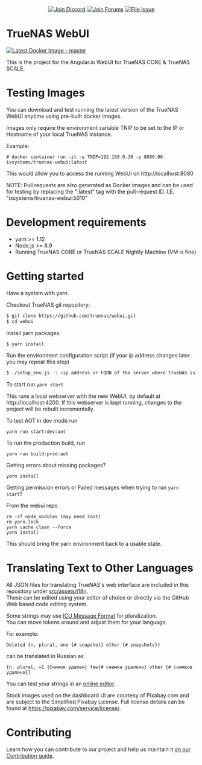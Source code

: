 <p align="center">
 <a href="https://discord.gg/Q3St5fPETd"><img alt="Join Discord" src="https://badgen.net/discord/members/Q3St5fPETd/?icon=discord&label=Join%20the%20TrueNAS%20Community" /></a>
 <a href="https://www.truenas.com/community/"><img alt="Join Forums" src="https://badgen.net/badge/Forums/Post%20Now//purple" /></a> 
 <a href="https://jira.ixsystems.com"><img alt="File Issue" src="https://badgen.net/badge/Jira/File%20Issue//red?icon=jira" /></a>
</p>

TrueNAS WebUI
================
[![Latest Docker Image - master](https://github.com/truenas/webui/actions/workflows/docker_latest.yml/badge.svg)](https://github.com/truenas/webui/actions/workflows/docker_latest.yml)


This is the project for the Angular.io WebUI for TrueNAS CORE & TrueNAS SCALE.

# Testing Images

You can download and test running the latest version of the TrueNAS WebUI anytime using pre-built docker images.

Images only require the environment variable TNIP to be set to the IP or Hostname of your local TrueNAS instance.

Example:

```
# docker container run -it -e TNIP=192.168.0.30 -p 8080:80 ixsystems/truenas-webui:latest
```
This would allow you to access the running WebUI on http://localhost:8080

NOTE: Pull requests are also generated as Docker images and can be used for testing by replacing the ":latest" tag with the pull-request ID. I.E. "ixsystems/truenas-webui:5010"

# Development requirements

  - yarn >= 1.12
  - Node.js >= 8.9
  - Running TrueNAS CORE or TrueNAS SCALE Nightly Machine (VM is fine)


# Getting started

Have a system with yarn.

Checkout TrueNAS git repository:

```sh
$ git clone https://github.com/truenas/webui.git
$ cd webui
```

Install yarn packages:

```sh
$ yarn install
```

Run the environment configuration script
(if your ip address changes later you may repeat this step)

```sh
$ ./setup_env.js -i <ip address or FQDN of the server where TrueNAS is running>
```

To start run
```yarn start```

This runs a local webserver with the new WebUI, by default at http://localhost:4200.
If this webserver is kept running, changes to the project will be rebuilt incrementally.

To test AOT in dev mode run

```yarn run start:dev:aot```

To run the production build, run

```yarn run build:prod:aot```

Getting errors about missing packages?

```yarn install```

Getting permission errors or Failed messages when trying to run `yarn start`?

From the webui repo
```
rm -rf node_modules (may need root)
rm yarn.lock 
yarn cache clean --force
yarn install
```
This should bring the yarn environment back to a usable state.

# Translating Text to Other Languages

All JSON files for translating TrueNAS's web interface are included in this repository under [src/assets/i18n](https://github.com/truenas/webui/tree/master/src/assets/i18n). \
These can be edited using your editor of choice or directly via the GitHub Web based code editing system.

Some strings may use [ICU Message Format](https://formatjs.io/docs/core-concepts/icu-syntax/#plural-format) for pluralization.\
You can move tokens around and adjust them for your language.

For example:
```
Deleted {n, plural, one {# snapshot} other {# snapshots}}
```
can be translated in Russian as:
```
{n, plural, =1 {Снимок удален} few{# снимка удалено} other {# снимков удалено}}
```

You can test your strings in an [online editor](http://format-message.github.io/icu-message-format-for-translators/editor.html).


Stock images used on the dashboard UI are courtesy of Pixabay.com and are subject to the Simplified Pixabay License. 
Full license details can be found at https://pixabay.com/service/license/.


# Contributing

Learn how you can contribute to our project and help us maintain it [on our Contribution guide](https://github.com/truenas/webui/blob/master/CONTRIBUTING.md).
